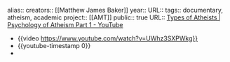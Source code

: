alias::
creators:: [[Matthew James Baker]] 
year::
URL::
tags:: documentary, atheism, academic
project:: [[AMT]] 
public:: true
URL:: [Types of Atheists | Psychology of Atheism Part 1 - YouTube](https://www.youtube.com/watch?v=UWhz3SXPWkg)
- {{video https://www.youtube.com/watch?v=UWhz3SXPWkg}}
- {{youtube-timestamp 0}}
-